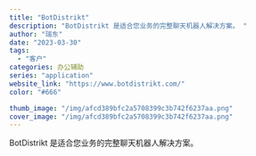```yaml
---
title: "BotDistrikt"
description: "BotDistrikt 是适合您业务的完整聊天机器人解决方案。 "
author: "瑞东"
date: "2023-03-30"
tags:
  - "客户"
categories: 办公辅助
series: "application"
website_link: "https://www.botdistrikt.com/"
color: "#666"

thumb_image: "/img/afcd389bfc2a5708399c3b742f6237aa.png"
cover_image: "/img/afcd389bfc2a5708399c3b742f6237aa.png"
---
```


BotDistrikt 是适合您业务的完整聊天机器人解决方案。 